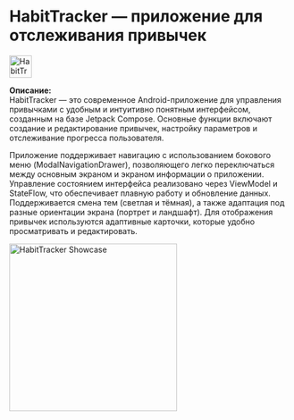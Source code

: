 # HabitTracker — приложение для отслеживания привычек

<img src="https://github.com/user-attachments/assets/c0d47ede-5f78-4193-bd79-315b907c002e" alt="HabitTracker Icon" width="40" height="40" />

**Описание:**  
HabitTracker — это современное Android-приложение для управления привычками с удобным и интуитивно понятным интерфейсом, созданным на базе Jetpack Compose. Основные функции включают создание и редактирование привычек, настройку параметров и отслеживание прогресса пользователя.

Приложение поддерживает навигацию с использованием бокового меню (ModalNavigationDrawer), позволяющего легко переключаться между основным экраном и экраном информации о приложении. Управление состоянием интерфейса реализовано через ViewModel и StateFlow, что обеспечивает плавную работу и обновление данных. Поддерживается смена тем (светлая и тёмная), а также адаптация под разные ориентации экрана (портрет и ландшафт). Для отображения привычек используются адаптивные карточки, которые удобно просматривать и редактировать.

<img src="https://github.com/user-attachments/assets/4de587d9-7e58-4936-b7b0-0fe5e464f589" alt="HabitTracker Showcase" width="300" />
